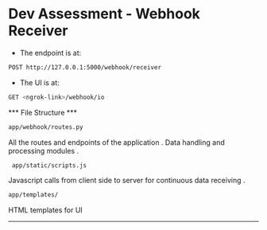 # Dev Assessment - Webhook Receiver


* The endpoint is at:

```bash
POST http://127.0.0.1:5000/webhook/receiver
```

* The UI is at:

```bash
GET <ngrok-link>/webhook/io 
```

*** File Structure *** 
```bash 
app/webhook/routes.py
```
All the routes and endpoints of the application . Data handling and processing modules . 
 
```bash 
 app/static/scripts.js 
``` 
Javascript calls from client side to server for continuous data receiving . 
  
 ```bash 
app/templates/
```
HTML templates for UI

*******************
